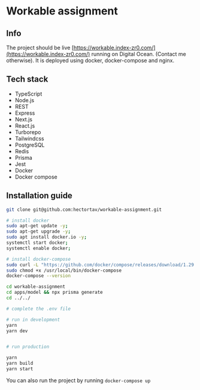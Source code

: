 # Workable assignment

## Info


The project should be live [https://workable.index-zr0.com/](https://workable.index-zr0.com/) running on Digital Ocean. (Contact me otherwise).
It is deployed using docker, docker-compose and nginx.

## Tech stack

-   TypeScript
-   Node.js
-   REST
-   Express
-   Next.js
-   React.js
-   Turborepo
-   Tailwindcss
-   PostgreSQL
-   Redis
-   Prisma
-   Jest
-   Docker
-   Docker compose

## Installation guide

```bash
git clone git@github.com:hectortav/workable-assignment.git

# install docker
sudo apt-get update -y;
sudo apt-get upgrade -y;
sudo apt install docker.io -y;
systemctl start docker;
systemctl enable docker;

# install docker-compose
sudo curl -L "https://github.com/docker/compose/releases/download/1.29.2/docker-compose-$(uname -s)-$(uname -m)" -o /usr/local/bin/docker-compose
sudo chmod +x /usr/local/bin/docker-compose
docker-compose --version

cd workable-assignment
cd apps/model && npx prisma generate
cd ../../

# complete the .env file

# run in development
yarn
yarn dev


# run production

yarn
yarn build
yarn start

```

You can also run the project by running `docker-compose up`
